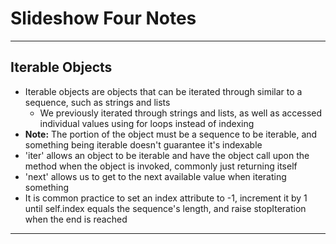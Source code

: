 # Slideshow Four Notes
------
**Iterable Objects**
------
* Iterable objects are objects that can be iterated through similar to a sequence, such as strings and lists
  * We previously iterated through strings and lists, as well as accessed individual values using for loops instead of indexing
* **Note:** The portion of the object must be a sequence to be iterable, and something being iterable doesn't guarantee it's indexable
* 'iter' allows an object to be iterable and have the object call upon the method when the object is invoked, commonly just returning itself
* 'next' allows us to get to the next available value when iterating something
* It is common practice to set an index attribute to -1, increment it by 1 until self.index equals the sequence's length, and raise stopIteration when the end is reached
------

